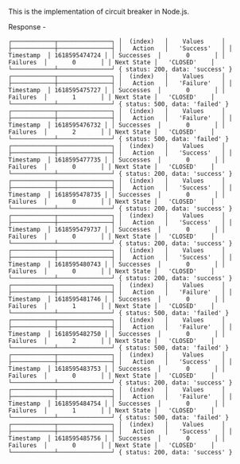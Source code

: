 This is the implementation of circuit breaker in Node.js.

Response - 

`
    ┌────────────┬───────────────┐
    │  (index)   │    Values     │
    ├────────────┼───────────────┤
    │   Action   │   'Success'   │
    │ Timestamp  │ 1618595474724 │
    │ Successes  │       0       │
    │  Failures  │       0       │
    │ Next State │   'CLOSED'    │
    └────────────┴───────────────┘
    { status: 200, data: 'success' }
    ┌────────────┬───────────────┐
    │  (index)   │    Values     │
    ├────────────┼───────────────┤
    │   Action   │   'Failure'   │
    │ Timestamp  │ 1618595475727 │
    │ Successes  │       0       │
    │  Failures  │       1       │
    │ Next State │   'CLOSED'    │
    └────────────┴───────────────┘
    { status: 500, data: 'failed' }
    ┌────────────┬───────────────┐
    │  (index)   │    Values     │
    ├────────────┼───────────────┤
    │   Action   │   'Failure'   │
    │ Timestamp  │ 1618595476732 │
    │ Successes  │       0       │
    │  Failures  │       2       │
    │ Next State │   'CLOSED'    │
    └────────────┴───────────────┘
    { status: 500, data: 'failed' }
    ┌────────────┬───────────────┐
    │  (index)   │    Values     │
    ├────────────┼───────────────┤
    │   Action   │   'Success'   │
    │ Timestamp  │ 1618595477735 │
    │ Successes  │       0       │
    │  Failures  │       0       │
    │ Next State │   'CLOSED'    │
    └────────────┴───────────────┘
    { status: 200, data: 'success' }
    ┌────────────┬───────────────┐
    │  (index)   │    Values     │
    ├────────────┼───────────────┤
    │   Action   │   'Success'   │
    │ Timestamp  │ 1618595478735 │
    │ Successes  │       0       │
    │  Failures  │       0       │
    │ Next State │   'CLOSED'    │
    └────────────┴───────────────┘
    { status: 200, data: 'success' }
    ┌────────────┬───────────────┐
    │  (index)   │    Values     │
    ├────────────┼───────────────┤
    │   Action   │   'Success'   │
    │ Timestamp  │ 1618595479737 │
    │ Successes  │       0       │
    │  Failures  │       0       │
    │ Next State │   'CLOSED'    │
    └────────────┴───────────────┘
    { status: 200, data: 'success' }
    ┌────────────┬───────────────┐
    │  (index)   │    Values     │
    ├────────────┼───────────────┤
    │   Action   │   'Success'   │
    │ Timestamp  │ 1618595480743 │
    │ Successes  │       0       │
    │  Failures  │       0       │
    │ Next State │   'CLOSED'    │
    └────────────┴───────────────┘
    { status: 200, data: 'success' }
    ┌────────────┬───────────────┐
    │  (index)   │    Values     │
    ├────────────┼───────────────┤
    │   Action   │   'Failure'   │
    │ Timestamp  │ 1618595481746 │
    │ Successes  │       0       │
    │  Failures  │       1       │
    │ Next State │   'CLOSED'    │
    └────────────┴───────────────┘
    { status: 500, data: 'failed' }
    ┌────────────┬───────────────┐
    │  (index)   │    Values     │
    ├────────────┼───────────────┤
    │   Action   │   'Failure'   │
    │ Timestamp  │ 1618595482750 │
    │ Successes  │       0       │
    │  Failures  │       2       │
    │ Next State │   'CLOSED'    │
    └────────────┴───────────────┘
    { status: 500, data: 'failed' }
    ┌────────────┬───────────────┐
    │  (index)   │    Values     │
    ├────────────┼───────────────┤
    │   Action   │   'Success'   │
    │ Timestamp  │ 1618595483753 │
    │ Successes  │       0       │
    │  Failures  │       0       │
    │ Next State │   'CLOSED'    │
    └────────────┴───────────────┘
    { status: 200, data: 'success' }
    ┌────────────┬───────────────┐
    │  (index)   │    Values     │
    ├────────────┼───────────────┤
    │   Action   │   'Failure'   │
    │ Timestamp  │ 1618595484754 │
    │ Successes  │       0       │
    │  Failures  │       1       │
    │ Next State │   'CLOSED'    │
    └────────────┴───────────────┘
    { status: 500, data: 'failed' }
    ┌────────────┬───────────────┐
    │  (index)   │    Values     │
    ├────────────┼───────────────┤
    │   Action   │   'Success'   │
    │ Timestamp  │ 1618595485756 │
    │ Successes  │       0       │
    │  Failures  │       0       │
    │ Next State │   'CLOSED'    │
    └────────────┴───────────────┘
    { status: 200, data: 'success' }
`

